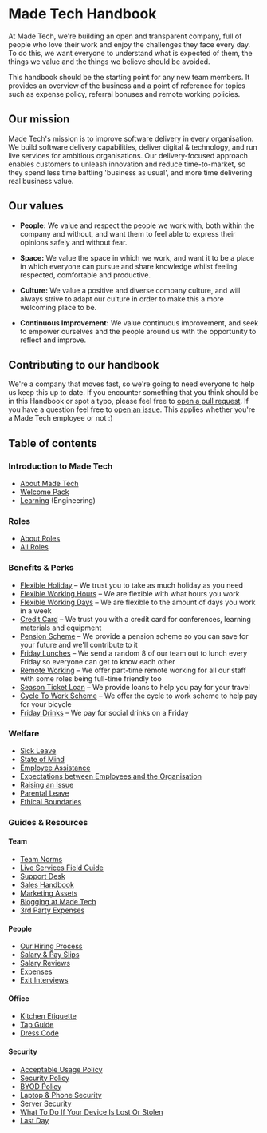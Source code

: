 # Made Tech Handbook

At Made Tech, we're building an open and transparent company, full of people who love their work and enjoy the challenges they face every day. To do this, we want everyone to understand what is expected of them, the things we value and the things we believe should be avoided.

This handbook should be the starting point for any new team members. It provides an overview of the business and a point of reference for topics such as expense policy, referral bonuses and remote working policies.

## Our mission

Made Tech's mission is to improve software delivery in every organisation. We build software delivery capabilities, deliver digital & technology, and run live services for ambitious organisations. Our delivery-focused approach enables customers to unleash innovation and reduce time-to-market, so they spend less time battling 'business as usual', and more time delivering real business value.

## Our values

* **People:** We value and respect the people we work with, both within the company and without, and want them to feel able to express their opinions safely and without fear.

* **Space:** We value the space in which we work, and want it to be a place in which everyone can pursue and share knowledge whilst feeling respected, comfortable and productive.

* **Culture:** We value a positive and diverse company culture, and will always strive to adapt our culture in order to make this a more welcoming place to be.

* **Continuous Improvement:** We value continuous improvement, and seek to empower ourselves and the people around us with the opportunity to reflect and improve.

## Contributing to our handbook

We're a company that moves fast, so we're going to need everyone to help us keep this up to date. If you encounter something that you think should be in this Handbook or spot a typo, please feel free to [open a pull request](https://github.com/madetech/handbook/pulls). If you have a question feel free to [open an issue](https://github.com/madetech/handbook/issues). This applies whether you're a Made Tech employee or not :)

## Table of contents

### Introduction to Made Tech

* [About Made Tech](company/about.md)
* [Welcome Pack](company/welcome_pack.md)
* [Learning](learning/readme.md) (Engineering)

### Roles

* [About Roles](roles/README.md)
* [All Roles](roles/)

### Benefits & Perks

* [Flexible Holiday](benefits/flexible_holiday.md) – We trust you to take as much holiday as you need
* [Flexible Working Hours](benefits/working_hours.md) – We are flexible with what hours you work
* [Flexible Working Days](benefits/flexible_working.md) – We are flexible to the amount of days you work in a week
* [Credit Card](benefits/company_credit_card.md) – We trust you with a credit card for conferences, learning materials and equipment
* [Pension Scheme](benefits/pension_scheme.md) – We provide a pension scheme so you can save for your future and we'll contribute to it
* [Friday Lunches](benefits/friday_lunch.md) – We send a random 8 of our team out to lunch every Friday so everyone can get to know each other
* [Remote Working](benefits/remote_working.md) – We offer part-time remote working for all our staff with some roles being full-time friendly too
* [Season Ticket Loan](benefits/season_ticket_loan.md) – We provide loans to help you pay for your travel
* [Cycle To Work Scheme](benefits/cycle_to_work_scheme.md) – We offer the cycle to work scheme to help pay for your bicycle
* [Friday Drinks](benefits/friday_drinks.md) – We pay for social drinks on a Friday

### Welfare

* [Sick Leave](guides/welfare/sick_leave.md)
* [State of Mind](guides/welfare/state_of_mind.md)
* [Employee Assistance](guides/welfare/employee_assistance.md)
* [Expectations between Employees and the Organisation](guides/welfare/expectations.md)
* [Raising an Issue](guides/welfare/raising_an_issue.md)
* [Parental Leave](guides/welfare/parental_leave.md)
* [Ethical Boundaries](guides/welfare/ethical_boundaries.md)

### Guides & Resources

#### Team

* [Team Norms](team-norms)
* [Live Services Field Guide](https://github.com/madetech/live-services-field-guide)
* [Support Desk](guides/process/support/README.md)
* [Sales Handbook](https://github.com/madetech/sales-handbook)
* [Marketing Assets](https://github.com/madetech/marketing-assets)
* [Blogging at Made Tech](https://github.com/madetech/blog)
* [3rd Party Expenses](guides/3rd_party_services.md)

#### People

* [Our Hiring Process](guides/hiring/README.md)
* [Salary & Pay Slips](guides/compensation/salary_pay_slips.md)
* [Salary Reviews](guides/compensation/salary_reviews.md)
* [Expenses](guides/compensation/expenses.md)
* [Exit Interviews](guides/exit_interviews.md)

#### Office

* [Kitchen Etiquette](guides/office/kitchen.md)
* [Tap Guide](guides/office/taps.md)
* [Dress Code](guides/office/dress_code.md)

#### Security

* [Acceptable Usage Policy](guides/security/acceptable_usage_policy.md)
* [Security Policy](guides/security/security_policy.md)
* [BYOD Policy](guides/security/byod.md)
* [Laptop & Phone Security](guides/security/protect_the_company.md)
* [Server Security](guides/security/server_setup_guidelines.md)
* [What To Do If Your Device Is Lost Or Stolen](guides/security/lost_or_stolen.md)
* [Last Day](guides/security/last_day.md)
